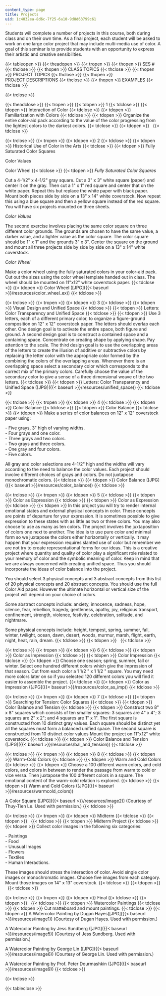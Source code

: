 ```yaml
---
content_type: page
title: Projects
uid: 1c4032ea-8d6c-7f25-6a10-9d8d63799c61
---
```


Students will complete a number of projects in this course, both during class and on their own time. As a final project, each student will be asked to work on one large color project that may include multi-media use of color. A goal of this seminar is to provide students with an opportunity to express their artistic and creative sensibilities.

{{< tableopen >}}
{{< theadopen >}}
{{< tropen >}}
{{< thopen >}}
SES #
{{< thclose >}}
{{< thopen >}}
CLASS TOPICS
{{< thclose >}}
{{< thopen >}}
PROJECT TOPICS
{{< thclose >}}
{{< thopen >}}
PROJECT DESCRIPTIONS
{{< thclose >}}
{{< thopen >}}
EXAMPLES
{{< thclose >}}

{{< trclose >}}

{{< theadclose >}}
{{< tropen >}}
{{< tdopen >}}
1
{{< tdclose >}}
{{< tdopen >}}
Interaction of Color
{{< tdclose >}}
{{< tdopen >}}
Familiarization with Colors
{{< tdclose >}}
{{< tdopen >}}
Organize the entire color-aid pack according to the value of the color progressing from the lightest colors to the darkest colors.
{{< tdclose >}}
{{< tdopen >}}
 
{{< tdclose >}}

{{< trclose >}}
{{< tropen >}}
{{< tdopen >}}
2
{{< tdclose >}}
{{< tdopen >}}
Historical Use of Color in the Arts
{{< tdclose >}}
{{< tdopen >}}
Fully Saturated Color Squares  
  
Color Values  
  
Color Wheel
{{< tdclose >}}
{{< tdopen >}}
_Fully Saturated Color Squares_  
  
Cut a 4-1/2" x 4-1/2" gray square. Cut a 3" x 3" white square (paper) and center it on the gray. Then cut a 1" x 1" red square and center that on the white paper. Repeat this but replace the white paper with black paper. Mount both pieces side by side on a 13" x 14" white coverstock. Now repeat this using a blue square and then a yellow square instead of the red square. You will have six projects mounted on three sheets.  
  
_Color Values_  
  
The second exercise involves placing the same color square on three different color grounds. The grounds are chosen to have the same value, a darker value, and a lighter value as the color square. The color square should be 1" x 1" and the grounds 3" x 3". Center the square on the ground and mount all three projects side by side by side on a 13" x 14" white coverstock.  
  
_Color Wheel_  
  
Make a color wheel using the fully saturated colors in your color-aid pack. Cut out the sizes using the color wheel template handed out in class. The wheel should be mounted on 11"x12" white coverstock paper.
{{< tdclose >}}
{{< tdopen >}}
Color Wheel ([JPG]({{< baseurl >}}/resources/color_wheel_ex))
{{< tdclose >}}

{{< trclose >}}
{{< tropen >}}
{{< tdopen >}}
3
{{< tdclose >}}
{{< tdopen >}}
Visual Design and Unified Space
{{< tdclose >}}
{{< tdopen >}}
Letters: Color Transparency and Unified Space
{{< tdclose >}}
{{< tdopen >}}
Use 3 letters, each of a different primary color, to organize a figure-ground composition on 12" x 12" coverstock paper. The letters should overlap each other. One design goal is to activate the entire space, both figure and ground. A second design goal is to construct a contained space and a containing space. Concentrate on creating shape by applying shape. Pay attention to the scale. The third design goal is to use the overlapping areas of the letters to create the illusion of additive or subtractive colors by replacing the letter color with the appropriate color formed by the combining the colors of the overlapping areas. Whenever there is an overlapping space select a secondary color which corresponds to the correct mix of the primary colors. Carefully choose the value of the secondary color to give a sense of a three dimensional weave of the two letters.
{{< tdclose >}}
{{< tdopen >}}
Letters: Color Transparency and Unified Space ([JPG]({{< baseurl >}}/resources/unified_space))
{{< tdclose >}}

{{< trclose >}}
{{< tropen >}}
{{< tdopen >}}
4
{{< tdclose >}}
{{< tdopen >}}
Color Balance
{{< tdclose >}}
{{< tdopen >}}
Color Balance
{{< tdclose >}}
{{< tdopen >}}
Make a series of color balances on 12" x 12" coverstock paper using:  
  
\- Five grays, 3" high of varying widths.  
\- Four grays and one color.  
\- Three grays and two colors.  
\- Two grays and three colors.  
\- One gray and four colors.  
\- Five colors.  
  
All gray and color selections are 4-1/2" high and the widths will vary according to the need to balance the color values. Each project should involve different choices of grays and colors. Do not juxtapose monochromatic colors.
{{< tdclose >}}
{{< tdopen >}}
Color Balance ([JPG]({{< baseurl >}}/resources/color_balance))
{{< tdclose >}}

{{< trclose >}}
{{< tropen >}}
{{< tdopen >}}
5
{{< tdclose >}}
{{< tdopen >}}
Color as Expression
{{< tdclose >}}
{{< tdopen >}}
Color as Expression
{{< tdclose >}}
{{< tdopen >}}
In this project you will try to render internal emotional states and external physical concepts in color. These concepts are points of departure for your expression. It is sometimes possible to give expression to these states with as little as two or three colors. You may also choose to use as many as ten colors. The project involves the juxtaposition of colors one next to another. The idea is to use pure color and minimal form so we juxtapose the colors either horizontally or vertically. It may happen that your expression requires slanted use of color but remember we are not try to create representational forms for our ideas. This is a creative project where quantity and quality of color play a significant role related to your memory of color and the symbolic meaning of color. Keep in mind that we are always concerned with creating unified space. Thus you should incorporate the ideas of color balance into the project.  
  
You should select 3 physical concepts and 3 abstract concepts from this list of 20 physical concepts and 20 abstract concepts. You should use the full Color Aid paper. However the ultimate horizontal or vertical size of the project will depend on your choice of colors.  
  
Some abstract concepts include: anxiety, innocence, sadness, hope, silence, fear, rebellion, tragedy, gentleness, apathy, joy, religious transport, confinement, strength, violence, festivity, celebration, solitude, and nightmare.  
  
Some physical concepts include: height, tempest, spring, summer, fall, winter, twilight, ocean, dawn, desert, woods, murmur, marsh, flight, earth, night, heat, rain, dream.
{{< tdclose >}}
{{< tdopen >}}
 
{{< tdclose >}}

{{< trclose >}}
{{< tropen >}}
{{< tdopen >}}
6
{{< tdclose >}}
{{< tdopen >}}
Color as Impression
{{< tdclose >}}
{{< tdopen >}}
Color Impression
{{< tdclose >}}
{{< tdopen >}}
Choose one season; spring, summer, fall or winter. Select one hundred different colors which give the impression of that season. Cut from each color a 1 1/2 " x 1 1/2 " square. You may need more colors later on so if you selected 120 different colors you will find it easier to assemble the project.
{{< tdclose >}}
{{< tdopen >}}
Color as Impression ([JPG]({{< baseurl >}}/resources/color_as_imp))
{{< tdclose >}}

{{< trclose >}}
{{< tropen >}}
{{< tdopen >}}
7
{{< tdclose >}}
{{< tdopen >}}
Searching for Tension: Color Squares
{{< tdclose >}}
{{< tdopen >}}
Color Balance and Tension
{{< tdclose >}}
{{< tdopen >}}
Construct two 8" x 8" squares which consists of ten smaller squares: 3 squares are 4" x 4"; 3 squares are 2" x 2"; and 4 squares are 1" x 1". The first square is constructed from 10 distinct gray values. Each square should be distinct yet all the squares must form a balanced unified space. The second square is constructed from 10 distinct color values Mount the project on 11"x12" white coverstock.
{{< tdclose >}}
{{< tdopen >}}
Color Balance and Tension ([JPG]({{< baseurl >}}/resources/bal_and_tension))
{{< tdclose >}}

{{< trclose >}}
{{< tropen >}}
{{< tdopen >}}
8
{{< tdclose >}}
{{< tdopen >}}
Warm-Cold Colors
{{< tdclose >}}
{{< tdopen >}}
Warm and Cold Colors
{{< tdclose >}}
{{< tdopen >}}
Choose a 100 different warm colors, and cold colors, and colors in between to render the passage from warm to cold or vice versa. Then juxtapose the 100 different colors in a square. The emotional content of the warm-cold relation is explored.
{{< tdclose >}}
{{< tdopen >}}
Warm and Cold Colors ([JPG]({{< baseurl >}}/resources/warmcold_colors))  
  
A Color Square ([JPG]({{< baseurl >}}/resources/image2)) (Courtesy of Thuy-Tien Le. Used with permission.)
{{< tdclose >}}

{{< trclose >}}
{{< tropen >}}
{{< tdopen >}}
Midterm
{{< tdclose >}}
{{< tdopen >}}
 
{{< tdclose >}}
{{< tdopen >}}
Midterm Project
{{< tdclose >}}
{{< tdopen >}}
Collect color images in the following six categories:  
  
\- Paintings  
\- Food  
\- Unusual Images  
\- Flowers  
\- Textiles  
\- Human Interactions.  
  
These images should stress the interaction of color. Avoid single color images or monochromatic images. Choose five images from each category. Mount those images on 14" x 13" coverstock.
{{< tdclose >}}
{{< tdopen >}}
 
{{< tdclose >}}

{{< trclose >}}
{{< tropen >}}
{{< tdopen >}}
Final
{{< tdclose >}}
{{< tdopen >}}
 
{{< tdclose >}}
{{< tdopen >}}
Watercolor Paintings
{{< tdclose >}}
{{< tdopen >}}
Cut matteboard and mount paintings.
{{< tdclose >}}
{{< tdopen >}}
A Watercolor Painting by Dugan Hayes([JPG]({{< baseurl >}}/resources/image1)) (Courtesy of Dugan Hayes. Used with permission.)  
  
A Watercolor Painting by Jess Sundberg ([JPG]({{< baseurl >}}/resources/image5)) (Courtesy of Jess Sundberg. Used with permission.)  
  
A Watercolor Painting by George Lin ([JPG]({{< baseurl >}}/resources/image6)) (Courtesy of George Lin. Used with permission.)  
  
A Watercolor Painting by Prof. Peter Dourmashkin ([JPG]({{< baseurl >}}/resources/image9))
{{< tdclose >}}

{{< trclose >}}

{{< tableclose >}}